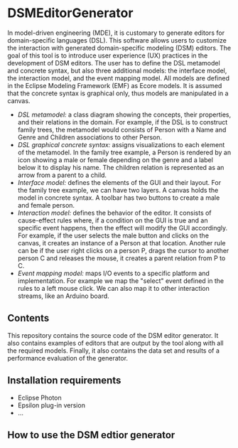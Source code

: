 # DSMEditorGenerator
In model-driven engineering (MDE), it is customary to generate editors for domain-specific languages (DSL).
This software allows users to customize the interaction with generated domain-specific modeling (DSM) editors.
The goal of this tool is to introduce user experience (UX) practices in the development of DSM editors.
The user has to define the DSL metamodel and concrete syntax, but also three additional models: the interface model, the interaction model, and the event mapping model.
All models are defined in the Eclipse Modeling Framework (EMF) as Ecore models.
It is assumed that the concrete syntax is graphical only, thus models are manipulated in a canvas.

* *DSL metamodel:* a class diagram showing the concepts, their properties, and their relations in the domain. For example, if the DSL is to construct family trees, the metamodel would consists of Person with a Name and Genre and Children associations to other Person.
* *DSL graphical concrete syntax:* assigns visualizations to each element of the metamodel. In the family tree example, a Person is rendered by an icon showing a male or female depending on the genre and a label below it to display his name. The children relation is represented as an arrow from a parent to a child.
* *Interface model:* defines the elements of the GUI and their layout. For the family tree example, we can have two layers. A canvas holds the model in concrete syntax. A toolbar has two buttons to create a male and female person.
* *Interaction model:* defines the behavior of the editor. It consists of cause-effect rules where, if a condition on the GUI is true and an specific event happens, then the effect will modify the GUI accordingly. For example, if the user selects the male button and clicks on the canvas, it creates an instance of a Person at that location. Another rule can be if the user right clicks on a person P, drags the cursor to another person C and releases the mouse, it creates a parent relation from P to C.
* *Event mapping model:* maps I/O events to a specific platform and implementation. For example we map the "select" event defined in the rules to a left mouse click. We can also map it to other interaction streams, like an Arduino board.


## Contents
This repository contains the source code of the DSM editor generator. It also contains examples of editors that are output by the tool along with all the required models. Finally, it also contains the data set and results of a performance evaluation of the generator.


## Installation requirements
* Eclipse Photon
* Epsilon plug-in version 
* ...

## How to use the DSM edtior generator
